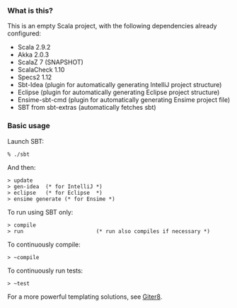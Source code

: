 ### What is this?

This is an empty Scala project, with the following dependencies already configured:

* Scala 2.9.2
* Akka 2.0.3
* ScalaZ 7 (SNAPSHOT)
* ScalaCheck 1.10
* Specs2 1.12
* Sbt-Idea (plugin for automatically generating IntelliJ project structure)
* Eclipse  (plugin for automatically generating Eclipse  project structure)
* Ensime-sbt-cmd (plugin for automatically generating Ensime project file)
* SBT from sbt-extras (automatically fetches sbt)

### Basic usage

Launch SBT:

```
% ./sbt
```

And then:

```
> update 
> gen-idea  (* for IntelliJ *)
> eclipse 	(* for Eclipse  *)
> ensime generate (* for Ensime *)
```

To run using SBT only:

```
> compile
> run						(* run also compiles if necessary *)
```

To continuously compile:

```
> ~compile
```

To continuously run tests:

```
> ~test
```

For a more powerful templating solutions, see [Giter8](https://github.com/n8han/giter8).
